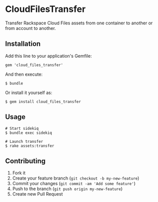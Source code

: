 # CloudFilesTransfer

Transfer Rackspace Cloud Files assets from one container to another or from account to another.

## Installation

Add this line to your application's Gemfile:

    gem 'cloud_files_transfer'

And then execute:

    $ bundle

Or install it yourself as:

    $ gem install cloud_files_transfer

## Usage

    # Start sidekiq
    $ bundle exec sidekiq

    # Launch transfer
    $ rake assets:transfer

## Contributing

1. Fork it
2. Create your feature branch (`git checkout -b my-new-feature`)
3. Commit your changes (`git commit -am 'Add some feature'`)
4. Push to the branch (`git push origin my-new-feature`)
5. Create new Pull Request
